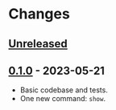 # Changes

## [Unreleased]

## [0.1.0] - 2023-05-21
- Basic codebase and tests.
- One new command: `show`.

[Unreleased]: https://github.com/wirehaiku/kireji/tree/main
[0.1.0]:      https://github.com/wirehaiku/kireji/tree/v0.1.0
